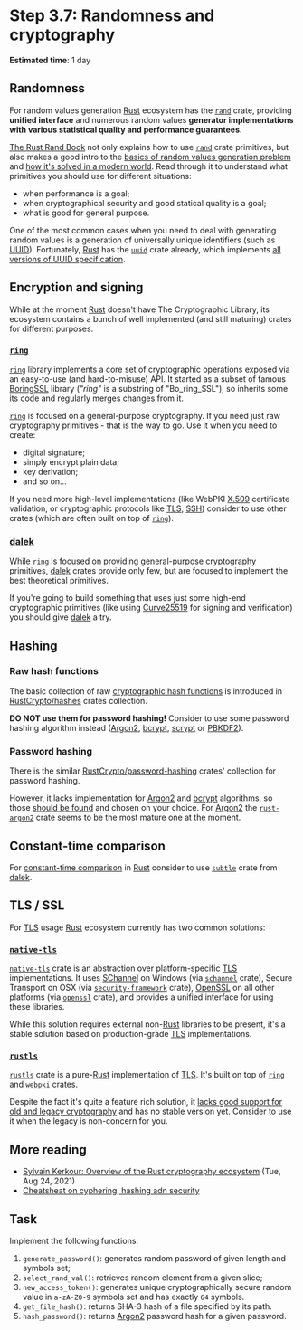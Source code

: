 Step 3.7: Randomness and cryptography
=====================================

__Estimated time__: 1 day




## Randomness

For random values generation [Rust] ecosystem has the [`rand`] crate, providing __unified interface__ and numerous random values __generator implementations with various statistical quality and performance guarantees__.

[The Rust Rand Book] not only explains how to use [`rand`] crate primitives, but also makes a good intro to the [basics of random values generation problem][1] and [how it's solved in a modern world][2]. Read through it to understand what primitives you should use for different situations:
- when performance is a goal;
- when cryptographical security and good statical quality is a goal;
- what is good for general purpose.

One of the most common cases when you need to deal with generating random values is a generation of universally unique identifiers (such as [UUID]). Fortunately, [Rust] has the [`uuid`] crate already, which implements [all versions of UUID specification][3].




## Encryption and signing

While at the moment [Rust] doesn't have The Cryptographic Library, its ecosystem contains a bunch of well implemented (and still maturing) crates for different purposes.


### [`ring`]

[`ring`] library implements a core set of cryptographic operations exposed via an easy-to-use (and hard-to-misuse) API. It started as a subset of famous [BoringSSL] library (_"ring"_ is a substring of "Bo_ring_SSL"), so inherits some its code and regularly merges changes from it.

[`ring`] is focused on a general-purpose cryptography. If you need just raw cryptography primitives - that is the way to go. Use it when you need to create:
- digital signature;
- simply encrypt plain data;
- key derivation;
- and so on...

If you need more high-level implementations (like WebPKI [X.509] certificate validation, or cryptographic protocols like [TLS], [SSH]) consider to use other crates (which are often built on top of [`ring`]).


### [dalek]

While [`ring`] is focused on providing general-purpose cryptography primitives, [dalek] crates provide only few, but are focused to implement the best theoretical primitives.

If you're going to build something that uses just some high-end cryptographic primitives (like using [Curve25519] for signing and verification) you should give [dalek] a try.




## Hashing


### Raw hash functions

The basic collection of raw [cryptographic hash functions][11] is introduced in [RustCrypto/hashes] crates collection.

__DO NOT use them for password hashing!__ Consider to use some password hashing algorithm instead ([Argon2], [bcrypt], [scrypt] or [PBKDF2]).


### Password hashing

There is the similar [RustCrypto/password-hashing] crates' collection for password hashing.

However, it lacks implementation for [Argon2] and [bcrypt] algorithms, so those [should be found][12] and chosen on your choice. For [Argon2] the [`rust-argon2`] crate seems to be the most mature one at the moment.




## Constant-time comparison

For [constant-time comparison][13] in [Rust] consider to use [`subtle`] crate from [dalek].




## TLS / SSL

For [TLS] usage [Rust] ecosystem currently has two common solutions:


### [`native-tls`]

[`native-tls`] crate is an abstraction over platform-specific [TLS] implementations. It uses [SChannel] on Windows (via [`schannel`] crate), Secure Transport on OSX (via [`security-framework`] crate), [OpenSSL] on all other platforms (via [`openssl`] crate), and provides a unified interface for using these libraries.

While this solution requires external non-[Rust] libraries to be present, it's a stable solution based on production-grade [TLS] implementations.


### [`rustls`]

[`rustls`] crate is a pure-[Rust] implementation of [TLS]. It's built on top of [`ring`] and [`webpki`] crates.

Despite the fact it's quite a feature rich solution, it [lacks good support for old and legacy cryptography][14] and has no stable version yet. Consider to use it when the legacy is non-concern for you.




## More reading

- [Sylvain Kerkour: Overview of the Rust cryptography ecosystem][15] (Tue, Aug 24, 2021)
- [Cheatsheat on cyphering, hashing adn security][16]



## Task

Implement the following functions:
1. `generate_password()`: generates random password of given length and symbols set;
2. `select_rand_val()`: retrieves random element from a given slice;
3. `new_access_token()`: generates unique cryptographically secure random value in `a-zA-Z0-9` symbols set and has exactly `64` symbols.
4. `get_file_hash()`: returns SHA-3 hash of a file specified by its path.
5. `hash_password()`: returns [Argon2] password hash for a given password.




[`native-tls`]: https://docs.rs/native-tls
[`openssl`]: https://docs.rs/openssl
[`rand`]: https://docs.rs/rand
[`ring`]: https://docs.rs/ring
[`rust-argon2`]: https://docs.rs/rust-argon2
[`rustls`]: https://docs.rs/rustls
[`schannel`]: https://docs.rs/schannel
[`security-framework`]: https://docs.rs/security-framework
[`subtle`]: https://docs.rs/subtle
[`uuid`]: https://docs.rs/uuid
[`webpki`]: https://docs.rs/webpki
[Argon2]: https://en.wikipedia.org/wiki/Argon2
[bcrypt]: https://en.wikipedia.org/wiki/Bcrypt
[BoringSSL]: https://github.com/google/boringssl
[Curve25519]: https://en.wikipedia.org/wiki/Curve25519
[dalek]: https://dalek.rs
[OpenSSL]: https://en.wikipedia.org/wiki/OpenSSL
[PBKDF2]: https://en.wikipedia.org/wiki/PBKDF2
[Rust]: https://www.rust-lang.org
[RustCrypto/hashes]: https://github.com/RustCrypto/hashes
[RustCrypto/password-hashing]: https://github.com/RustCrypto/password-hashing
[SChannel]: https://en.wikipedia.org/wiki/Security_Support_Provider_Interface
[scrypt]: https://en.wikipedia.org/wiki/Scrypt
[SSH]: https://en.wikipedia.org/wiki/Secure_Shell
[The Rust Rand Book]: https://rust-random.github.io/book
[TLS]: https://en.wikipedia.org/wiki/Transport_Layer_Security
[UUID]: https://en.wikipedia.org/wiki/Universally_unique_identifier
[X.509]: https://en.wikipedia.org/wiki/X.509

[1]: https://rust-random.github.io/book/guide-data.html
[2]: https://rust-random.github.io/book/guide-gen.html
[3]: https://en.wikipedia.org/wiki/Universally_unique_identifier#Versions
[11]: https://en.wikipedia.org/wiki/Cryptographic_hash_function
[12]: https://crates.io/search?q=argon2
[13]: https://codahale.com/a-lesson-in-timing-attacks
[14]: https://docs.rs/rustls/#non-features
[15]: https://kerkour.com/blog/rust-cryptography-ecosystem
[16]: https://cheatsheetseries.owasp.org/index.html
